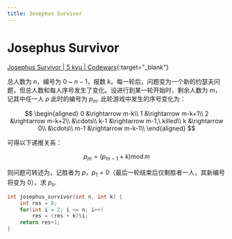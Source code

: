 ```yaml
---
title: Josephus Survivor
---
```


# Josephus Survivor

[Josephus Survivor \| 5 kyu \| Codewars](https://www.codewars.com/kata/josephus-survivor){:target="_blank"}

总人数为 $n$，编号为 $0$ ~ $n-1$，报数 $k$。每一轮后，问题变为一个新的约瑟夫问题，但总人数和每人序号发生了变化。设进行到某一轮开始时，剩余人数为 $m$，记其中任一人 $p$ 此时的编号为 $p_m$. 此轮游戏中发生的序号变化为：

$$
\begin{aligned}
0 &\rightarrow m-k\\
1 &\rightarrow m-k+1\\
2 &\rightarrow m-k+2\\
&\cdots\\
k-1 &\rightarrow m-1,\ killed\\
k &\rightarrow 0\\
&\cdots\\
m-1 &\rightarrow m-k-1\\
\end{aligned}
$$

可得以下递推关系：

$$
p_{m} = (p_{m-1} + k) \operatorname{mod} m
$$

则问题可转述为，记胜者为 $p$，$p_1 = 0$（最后一轮结束后仅剩胜者一人，其新编号将变为 $0$），求 $p_n$.

```c
int josephus_survivor(int n, int k) {
	int res = 0;
	for(int i = 2; i <= n; i++)
		res = (res + k)%i;
	return res+1;
}
```
